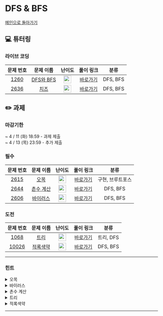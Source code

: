 # DFS & BFS
[메인으로 돌아가기](https://github.com/Altu-Bitu-8/Notice)
## 💻 튜터링
### 라이브 코딩
| 문제 번호 | 문제 이름 | 난이도 | 풀이 링크 | 분류 |
| :-: | :-: | :-: | :-: | :-: |
| [1260](https://www.acmicpc.net/problem/1260) | [DFS와 BFS](https://www.acmicpc.net/problem/1260) | <img height="25px" width="25px" src="https://static.solved.ac/tier_small/9.svg"/> | [바로가기](https://github.com/Altu-Bitu-8/Notice/blob/main/08_DFS_BFS/%EB%9D%BC%EC%9D%B4%EB%B8%8C%EC%BD%94%EB%94%A9/1260.cpp) | DFS, BFS | 
| [2636](https://www.acmicpc.net/problem/2636) | [치즈](https://www.acmicpc.net/problem/2636) | <img height="25px" width="25px" src="https://static.solved.ac/tier_small/12.svg"/> | [바로가기](https://github.com/Altu-Bitu-8/Notice/blob/main/08_DFS_BFS/%EB%9D%BC%EC%9D%B4%EB%B8%8C%EC%BD%94%EB%94%A9/2636.cpp) | DFS, BFS | 

## ✏️ 과제
### 마감기한
~ 4 / 11 (화) 18:59 - 과제 제출 </br>
~ 4 / 13 (목) 23:59 - 추가 제출 </br>
### 필수
| 문제 번호 | 문제 이름 | 난이도 | 풀이 링크 | 분류 |
| :-: | :-: | :-: | :-: | :-: |
| [2615](https://www.acmicpc.net/problem/2615) | [오목](https://www.acmicpc.net/problem/2615) | <img height="25px" width="25px" src="https://static.solved.ac/tier_small/10.svg"/> | [바로가기](https://github.com/Altu-Bitu-8/Notice/blob/main/08_DFS_BFS/%ED%95%84%EC%88%98/2615.cpp) | 구현, 브루트포스 |
| [2644](https://www.acmicpc.net/problem/2644) | [촌수 계산](https://www.acmicpc.net/problem/2644) | <img height="25px" width="25px" src="https://static.solved.ac/tier_small/9.svg"/> | [바로가기](https://github.com/Altu-Bitu-8/Notice/blob/main/08_DFS_BFS/%ED%95%84%EC%88%98/2644.cpp) | DFS, BFS |
| [2606](https://www.acmicpc.net/problem/2606) | [바이러스](https://www.acmicpc.net/problem/2606) | <img height="25px" width="25px" src="https://static.solved.ac/tier_small/8.svg"/> | [바로가기](https://github.com/Altu-Bitu-8/Notice/blob/main/08_DFS_BFS/%ED%95%84%EC%88%98/2606.cpp) | DFS, BFS |
### 도전
| 문제 번호 | 문제 이름 | 난이도 | 풀이 링크 | 분류 |
| :-: | :-: | :-: | :-: | :-: |
| [1068](https://www.acmicpc.net/problem/1068) | [트리](https://www.acmicpc.net/problem/1068) | <img height="25px" width="25px" src="https://static.solved.ac/tier_small/11.svg"/> | [바로가기](https://github.com/Altu-Bitu-8/Notice/blob/main/08_DFS_BFS/%EB%8F%84%EC%A0%84/1068.cpp) | 트리, DFS |
| [10026](https://www.acmicpc.net/problem/10026) | [적록색약](https://www.acmicpc.net/problem/10026) | <img height="25px" width="25px" src="https://static.solved.ac/tier_small/11.svg"/> | [바로가기](https://github.com/Altu-Bitu-8/Notice/blob/main/08_DFS_BFS/%EB%8F%84%EC%A0%84/10026.cpp) | DFS, BFS |
---
### 힌트
<details><summary>오목</summary><div markdown="1">&nbsp;&nbsp;&nbsp;&nbsp;여섯 알이 연속적으로 놓이는 경우는 제외해야 해요. 검사를 시작할 기준점에서부터 어떤 방향으로 검사를 진행해야 할까요? 연속적으로 놓인 다섯 알 중 어느 위치의 알부터 검사가 시작되어야 할까요?</div></details>
<details><summary>바이러스</summary><div markdown="1">&nbsp;&nbsp;&nbsp;&nbsp;컴퓨터 연결 관계를 어떤 방식으로 나타내면 좋을지 생각해보세요. 1번 컴퓨터가 바이러스에 감염되는 경우를 구하는 조건이 무엇일까요?</div></details>
<details><summary>촌수 계산</summary><div markdown="1">&nbsp;&nbsp;&nbsp;&nbsp;각 사람의 부모는 최대 한 명만 주어진다. 라는 조건에 주의하여 문제를 풀어보세요!
</div></details>
<details><summary>트리</summary><div markdown="1">&nbsp;&nbsp;&nbsp;&nbsp;힌트 업로드 전입니다.</div></details>
<details><summary>적록색약</summary><div markdown="1">&nbsp;&nbsp;&nbsp;&nbsp;자신이 어떤 한 점 위에 있다고 생각하고, 위, 아래, 오른쪽, 왼쪽을 살펴보고 다음 칸으로 옮긴다는 것을 상상하며 풀어보세요!
</div></details>

---
